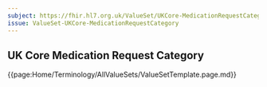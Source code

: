 ```yaml
---
subject: https://fhir.hl7.org.uk/ValueSet/UKCore-MedicationRequestCategory
issue: ValueSet-UKCore-MedicationRequestCategory
---
```

## UK Core Medication Request Category

{{page:Home/Terminology/AllValueSets/ValueSetTemplate.page.md}}